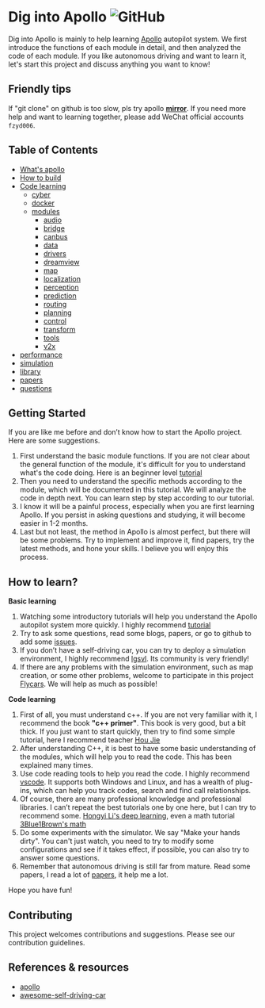 # Dig into Apollo ![GitHub](https://img.shields.io/github/license/daohu527/Dig-into-Apollo.svg?style=popout)

Dig into Apollo is mainly to help learning [Apollo](https://github.com/ApolloAuto/apollo) autopilot system. We first introduce the functions of each module in detail, and then analyzed the code of each module. If you like autonomous driving and want to learn it, let's start this project and discuss anything you want to know!


## Friendly tips

If "git clone" on github is too slow, pls try apollo **[mirror](https://gitee.com/baidu/apolloauto)**. If you need more help and want to learning together, please add WeChat official accounts `fzyd006`.  


## Table of Contents

- [What's apollo](what_is_apollo)
- [How to build](how_to_build)
- [Code learning](code_learning)
    - [cyber](cyber)
    - [docker](docker)
    - [modules](modules)
        - [audio](modules/audio)
        - [bridge](modules/bridge)
        - [canbus](modules/canbus)
        - [data](modules/data)
        - [drivers](modules/drivers)
        - [dreamview](modules/dreamview)   
        - [map](modules/map)
        - [localization](modules/localization)
        - [perception](modules/perception)
        - [prediction](modules/prediction)
        - [routing](modules/routing)
        - [planning](modules/planning)
        - [control](modules/control)
        - [transform](modules/transform)
        - [tools](modules/tools)
        - [v2x](modules/v2x)
- [performance](performance)
- [simulation](simulation)
- [library](library)
- [papers](papers)
- [questions](questions)


## Getting Started

If you are like me before and don’t know how to start the Apollo project. Here are some suggestions.  

1. First understand the basic module functions. If you are not clear about the general function of the module, it's difficult for you to understand what's the code doing. Here is an beginner level [tutorial](https://apollo.auto/devcenter/coursetable_cn.html?target=1)  
2. Then you need to understand the specific methods according to the module, which will be documented in this tutorial. We will analyze the code in depth next. You can learn step by step according to our tutorial.  
3. I know it will be a painful process, especially when you are first learning Apollo. If you persist in asking questions and studying, it will become easier in 1-2 months. 
4. Last but not least, the method in Apollo is almost perfect, but there will be some problems. Try to implement and improve it, find papers, try the latest methods, and hone your skills. I believe you will enjoy this process. 


## How to learn?

**Basic learning**  

1. Watching some introductory tutorials will help you understand the Apollo autopilot system more quickly. I highly recommend [tutorial](https://apollo.auto/devcenter/coursetable_cn.html?target=1)  
2. Try to ask some questions, read some blogs, papers, or go to github to add some [issues](https://github.com/ApolloAuto/apollo/issues).  
3. If you don’t have a self-driving car, you can try to deploy a simulation environment, I highly recommend [lgsvl](https://github.com/lgsvl/simulator). Its community is very friendly!  
4. If there are any problems with the simulation environment, such as map creation, or some other problems, welcome to participate in this project [Flycars](https://github.com/Flycars). We will help as much as possible!  

**Code learning**  

1. First of all, you must understand c++. If you are not very familiar with it, I recommend the book **"c++ primer"**. This book is very good, but a bit thick. If you just want to start quickly, then try to find some simple tutorial, here I recommend teacher [Hou Jie](https://search.bilibili.com/all?keyword=%E4%BE%AF%E6%8D%B7)  
2. After understanding C++, it is best to have some basic understanding of the modules, which will help you to read the code. This has been explained many times.  
3. Use code reading tools to help you read the code. I highly recommend [vscode](https://code.visualstudio.com/). It supports both Windows and Linux, and has a wealth of plug-ins, which can help you track codes, search and find call relationships.  
4. Of course, there are many professional knowledge and professional libraries. I can’t repeat the best tutorials one by one here, but I can try to recommend some. [Hongyi Li's deep learning](https://www.bilibili.com/video/BV1JE411g7XF?p=1), even a math tutorial [3Blue1Brown's math](https://space.bilibili.com/88461692/)  
5. Do some experiments with the simulator. We say "Make your hands dirty". You can't just watch, you need to try to modify some configurations and see if it takes effect, if possible, you can also try to answer some questions.  
6. Remember that autonomous driving is still far from mature. Read some papers, I read a lot of [papers](https://github.com/daohu527/awesome-self-driving-car#papers-blogs), it help me a lot.  

Hope you have fun!  

## Contributing
This project welcomes contributions and suggestions. Please see our contribution guidelines.  


## References & resources
- [apollo](https://github.com/ApolloAuto/apollo)  
- [awesome-self-driving-car](https://github.com/daohu527/awesome-self-driving-car)    
